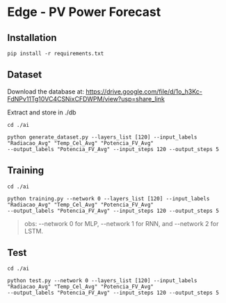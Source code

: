 # Edge - PV Power Forecast

## Installation
```
pip install -r requirements.txt
```

## Dataset
Download the database at: https://drive.google.com/file/d/1o_h3Kc-FdNPv11Tg10VC4CSNixCFDWPM/view?usp=share_link

Extract and store in ./db

```
cd ./ai

python generate_dataset.py --layers_list [120] --input_labels "Radiacao_Avg" "Temp_Cel_Avg" "Potencia_FV_Avg" 
--output_labels "Potencia_FV_Avg" --input_steps 120 --output_steps 5 
```
## Training
```
cd ./ai

python training.py --network 0 --layers_list [120] --input_labels "Radiacao_Avg" "Temp_Cel_Avg" "Potencia_FV_Avg" 
--output_labels "Potencia_FV_Avg" --input_steps 120 --output_steps 5 
```
> obs: --network 0 for MLP, --network 1 for RNN, and --network 2 for LSTM.
## Test

```
cd ./ai

python test.py --network 0 --layers_list [120] --input_labels "Radiacao_Avg" "Temp_Cel_Avg" "Potencia_FV_Avg" 
--output_labels "Potencia_FV_Avg" --input_steps 120 --output_steps 5
```

